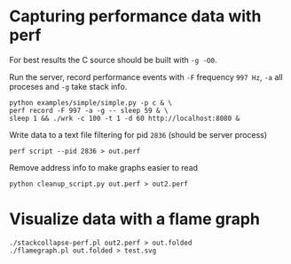 Capturing performance data with perf
====================================

For best results the C source should be built with `-g -O0`.

Run the server, record performance events with `-F` frequency `997 Hz`, `-a` all proceses and `-g` take stack info.

```
python examples/simple/simple.py -p c & \
perf record -F 997 -a -g -- sleep 59 & \
sleep 1 && ./wrk -c 100 -t 1 -d 60 http://localhost:8080 &
```

Write data to a text file filtering for pid `2836` (should be server process)

```
perf script --pid 2836 > out.perf
```

Remove address info to make graphs easier to read

```
python cleanup_script.py out.perf > out2.perf
```

Visualize data with a flame graph
=================================

```
./stackcollapse-perf.pl out2.perf > out.folded
./flamegraph.pl out.folded > test.svg
```

